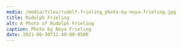```yaml
---
media: /media/files/rudolf-frieling_photo-by-noya-frieling.jpg
title: Rudolph Frieling
alt: A Photo of Rudolph Frieling
caption: Photo by Noya Frieling
date: 2021-06-30T11:49:00-0500
---
```

